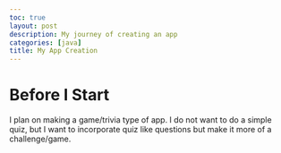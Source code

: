 ```yaml
---
toc: true
layout: post
description: My journey of creating an app
categories: [java]
title: My App Creation
---
```


# Before I Start
I plan on making a game/trivia type of app. I do not want to do a simple quiz, but I want to incorporate quiz like questions but make it more of a challenge/game.



